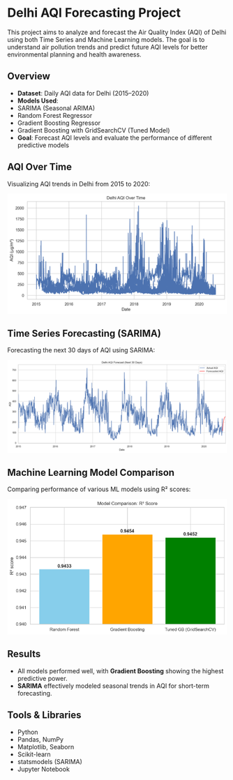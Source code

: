 # Delhi AQI Forecasting Project

This project aims to analyze and forecast the Air Quality Index (AQI) of Delhi using both Time Series and Machine Learning models. The goal is to understand air pollution trends and predict future AQI levels for better environmental planning and health awareness.



## Overview

-  **Dataset**: Daily AQI data for Delhi (2015–2020)
-  **Models Used**:
  - SARIMA (Seasonal ARIMA)
  - Random Forest Regressor
  - Gradient Boosting Regressor
  - Gradient Boosting with GridSearchCV (Tuned Model)
-  **Goal**: Forecast AQI levels and evaluate the performance of different predictive models



##  AQI Over Time

Visualizing AQI trends in Delhi from 2015 to 2020:

![Delhi AQI Over Time](/Delhi-AQI-Forecasting-TimeSeries/aqi_timeseries.png)



##  Time Series Forecasting (SARIMA)

Forecasting the next 30 days of AQI using SARIMA:

![SARIMA Forecast](/Delhi-AQI-Forecasting-TimeSeries/delhi_aqi_forecast.png)



##  Machine Learning Model Comparison

Comparing performance of various ML models using R² scores:

![Model Comparison](/Delhi-AQI-Forecasting-TimeSeries/model_comparison.png)


##  Results

- All models performed well, with **Gradient Boosting** showing the highest predictive power.
- **SARIMA** effectively modeled seasonal trends in AQI for short-term forecasting.



##  Tools & Libraries

- Python  
- Pandas, NumPy  
- Matplotlib, Seaborn  
- Scikit-learn  
- statsmodels (SARIMA)  
- Jupyter Notebook  

